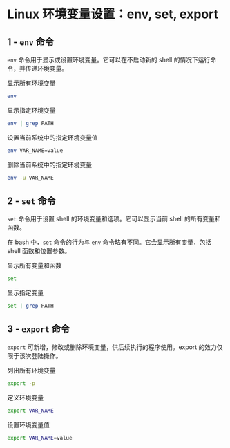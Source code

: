 # Linux 环境变量设置：env, set, export

## 1 - `env` 命令

`env` 命令用于显示或设置环境变量。它可以在不启动新的 shell 的情况下运行命令，并传递环境变量。

显示所有环境变量

```bash
env
```

显示指定环境变量

```bash
env | grep PATH
```

设置当前系统中的指定环境变量值

```bash
env VAR_NAME=value
```

删除当前系统中的指定环境变量

```bash
env -u VAR_NAME
```

## 2 - `set` 命令

`set` 命令用于设置 shell 的环境变量和选项。它可以显示当前 shell 的所有变量和函数。

在 bash 中，`set` 命令的行为与 `env` 命令略有不同。它会显示所有变量，包括 shell 函数和位置参数。

显示所有变量和函数

```bash
set
```

显示指定变量

```bash
set | grep PATH
```

## 3 - `export` 命令

`export` 可新增，修改或删除环境变量，供后续执行的程序使用。export 的效力仅限于该次登陆操作。

列出所有环境变量

```bash
export -p
```

定义环境变量

```bash
export VAR_NAME
```

设置环境变量值

```bash
export VAR_NAME=value
```
